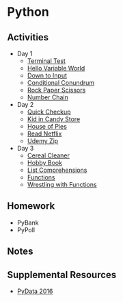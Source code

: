 # Python

## Activities
- Day 1
  - [Terminal Test](Day1/02-Stu_TerminalTest/)
  - [Hello Variable World](Day1/04-Stu_HelloVariableWorld/)
  - [Down to Input](Day1/06-Stu_DownToInput/)
  - [Conditional Conundrum](Day1/08-Stu_ConditionalConundrum/)
  - [Rock Paper Scissors](Day1/10-Stu_RockPaperScissors/)
  - [Number Chain](Day1/12-Stu_NumberChain/)
- Day 2
  - [Quick Checkup](Day2/01-Stu_QuickCheckup/)
  - [Kid in Candy Store](Day2/03-Stu_KidInCandyStore/)
  - [House of Pies](Day2/04-Stu_HouseOfPies/)
  - [Read Netflix](Day2/08-Stu_ReadNetFlix/)
  - [Udemy Zip](Day2/11-Stu_UdemyZip/)
- Day 3
  - [Cereal Cleaner](Day3/01-Stu_CerealCleaner/)
  - [Hobby Book](Day3/03-Stu_HobbyBook/)
  - [List Comprehensions](Day3/05-Stu_List_Comprehensions/)
  - [Functions](Day3/07-Stu_Functions/)
  - [Wrestling with Functions](Day3/08-Par_WrestlingWithFunctions/)

## Homework
- PyBank
- PyPoll

## Notes


## Supplemental Resources
- [PyData 2016](Supplemental/PyData-Pandas/2016-pydata-carolinas-pandas/README.md)